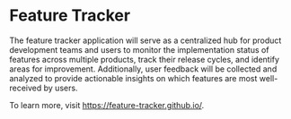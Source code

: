 # Feature Tracker
The feature tracker application will serve as a centralized hub for product development teams and users 
to monitor the implementation status of features across multiple products, track their release cycles, 
and identify areas for improvement. Additionally, user feedback will be collected and analyzed to 
provide actionable insights on which features are most well-received by users.

To learn more, visit https://feature-tracker.github.io/.